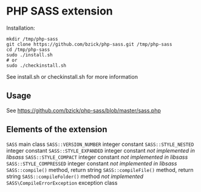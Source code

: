 PHP SASS extension
========

Installation:

    mkdir /tmp/php-sass
    git clone https://github.com/bzick/php-sass.git /tmp/php-sass
    cd /tmp/php-sass
    sudo ./install.sh
    # or 
    sudo ./checkinstall.sh
    
See install.sh or checkinstall.sh for more information


Usage
-----
See https://github.com/bzick/php-sass/blob/master/sass.php


Elements of the extension
-----
`SASS` main class
`SASS::VERSION_NUMBER` integer constant
`SASS::STYLE_NESTED` integer constant
`SASS::STYLE_EXPANDED` integer constant *not implemented in libsass*
`SASS::STYLE_COMPACT` integer constant *not implemented in libsass*
`SASS::STYLE_COMPRESSED` integer constant *not implemented in libsass*
`SASS::compile()` method, return string
`SASS::compileFile()` method, return string
`SASS::compileFolder()` method *not implemented*
`SASS\CompileErrorException` exception class